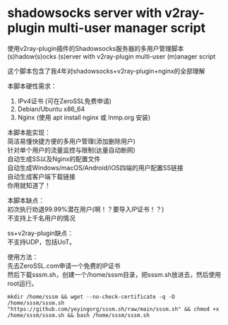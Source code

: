 # shadowsocks server with v2ray-plugin multi-user manager script
使用v2ray-plugin插件的Shadowsocks服务器的多用户管理脚本  
(s)hadow(s)ocks (s)erver with v2ray-plugin multi-user (m)anager script  

这个脚本包含了我4年对shadowsocks+v2ray-plugin+nginx的全部理解  

本脚本硬性需求：  
1. IPv4证书 (可在ZeroSSL免费申请)  
2. Debian/Ubuntu x86_64  
3. Nginx (使用 apt install nginx 或 lnmp.org 安装)  

本脚本能实现：  
简洁易懂快捷方便的多用户管理(添加删除用户)  
针对单个用户的流量监控与限制(达量自动断网)  
自动生成SS以及Nginx的配置文件  
自动生成Windows/macOS/Android/iOS四端的用户配置SS链接  
自动生成客户端下载链接  
你用就知道了！  

本脚本缺点：  
初次执行劝退99.99%潜在用户(啊！？要导入IP证书！？)  
不支持上千名用户的情况  

ss+v2ray-plugin缺点：  
不支持UDP，包括UoT。  

使用方法：  
先去ZeroSSL.com申请一个免费的IP证书  
然后下载sssm.sh，创建一个/home/sssm目录，把sssm.sh放进去，然后使用root运行。  
```
mkdir /home/sssm && wget --no-check-certificate -q -O /home/sssm/sssm.sh "https://github.com/yeyingorg/sssm.sh/raw/main/sssm.sh" && chmod +x /home/sssm/sssm.sh && bash /home/sssm/sssm.sh
```
